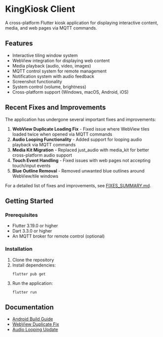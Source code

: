 # KingKiosk Client

A cross-platform Flutter kiosk application for displaying interactive content, media, and web pages via MQTT commands.

## Features

- Interactive tiling window system
- WebView integration for displaying web content
- Media playback (audio, video, images)
- MQTT control system for remote management
- Notification system with audio feedback
- Screenshot functionality
- System control (volume, brightness)
- Cross-platform support (Windows, macOS, Android, iOS)

## Recent Fixes and Improvements

The application has undergone several important fixes and improvements:

1. **WebView Duplicate Loading Fix** - Fixed issue where WebView tiles loaded twice when opened via MQTT commands
2. **Audio Looping Functionality** - Added support for looping audio playback via MQTT commands
3. **Media Kit Migration** - Replaced just_audio with media_kit for better cross-platform audio support
4. **Touch Event Handling** - Fixed issues with web pages not accepting touch/input events
5. **Blue Outline Removal** - Removed unwanted blue outlines around WebView/tile windows

For a detailed list of fixes and improvements, see [FIXES_SUMMARY.md](FIXES_SUMMARY.md).

## Getting Started

### Prerequisites

- Flutter 3.19.0 or higher
- Dart 3.3.0 or higher
- An MQTT broker for remote control (optional)

### Installation

1. Clone the repository
2. Install dependencies:
   ```
   flutter pub get
   ```
3. Run the application:
   ```
   flutter run
   ```

## Documentation

- [Android Build Guide](docs/ANDROID_BUILD_GUIDE.md)
- [WebView Duplicate Fix](webview_duplicate_fix.md)
- [Audio Looping Update](audio_looping_update.md)
